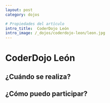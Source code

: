 ```yaml
---
layout: post
category: dojos

# Propiedades del artículo
intro_title:  CoderDojo León
intro_image: /_dojos/coderdojo-leon/leon.jpg
---
```


# CoderDojo León

> 



## ¿Cuándo se realiza?



## ¿Cómo puedo participar?
